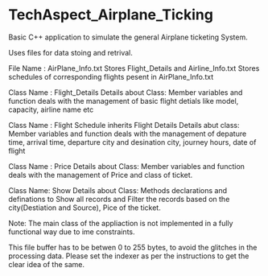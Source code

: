 # TechAspect_Airplane_Ticking

Basic C++ application to simulate the general Airplane ticketing System.

Uses files for data stoing and retrival.

File Name : AirPlane_Info.txt Stores Flight_Details and Airline_Info.txt Stores schedules of corresponding flights pesent in  AirPlane_Info.txt


Class Name : Flight_Details
Details about Class: Member variables and function deals with the management of basic flight detials like model, capacity, airline name etc

Class Name : Flight Schedule inherits Flight Details 
Details abut class:  Member variables and function deals with the management of depature time, arrival time, departure city and desination city, journey hours, date of flight

Class Name : Price
Details about Class:  Member variables and function deals with the management of Price and class of ticket.

Class Name: Show
Details about Class:  Methods declarations and definations to Show all records and Filter the records based on the city(Destiation and Source), Pice of the ticket. 

Note: The main class of the appliaction is not implemented in a fully functional way due to ime constraints.

This file buffer has to be betwen 0 to 255 bytes, to avoid the glitches in the processing data. Please set the indexer as per the instructions to get the clear idea of the same.
